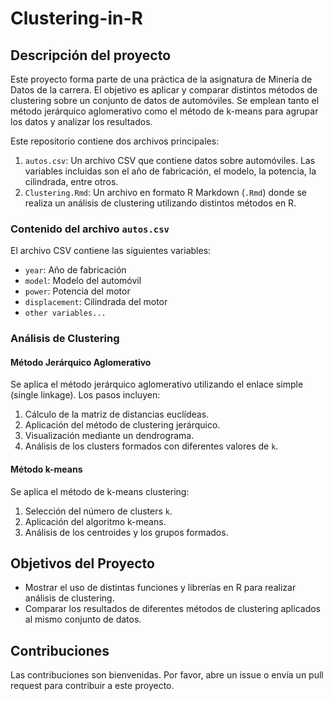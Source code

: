 # Clustering-in-R

## Descripción del proyecto

Este proyecto forma parte de una práctica de la asignatura de Minería de Datos de la carrera. El objetivo es aplicar y comparar distintos métodos de clustering sobre un conjunto de datos de automóviles. Se emplean tanto el método jerárquico aglomerativo como el método de k-means para agrupar los datos y analizar los resultados.

Este repositorio contiene dos archivos principales:

1. `autos.csv`: Un archivo CSV que contiene datos sobre automóviles. Las variables incluidas son el año de fabricación, el modelo, la potencia, la cilindrada, entre otros.
2. `Clustering.Rmd`: Un archivo en formato R Markdown (`.Rmd`) donde se realiza un análisis de clustering utilizando distintos métodos en R.

### Contenido del archivo `autos.csv`

El archivo CSV contiene las siguientes variables:
- `year`: Año de fabricación
- `model`: Modelo del automóvil
- `power`: Potencia del motor
- `displacement`: Cilindrada del motor
- `other variables...`

### Análisis de Clustering

#### Método Jerárquico Aglomerativo

Se aplica el método jerárquico aglomerativo utilizando el enlace simple (single linkage). Los pasos incluyen:
1. Cálculo de la matriz de distancias euclídeas.
2. Aplicación del método de clustering jerárquico.
3. Visualización mediante un dendrograma.
4. Análisis de los clusters formados con diferentes valores de `k`.

#### Método k-means

Se aplica el método de k-means clustering:
1. Selección del número de clusters `k`.
2. Aplicación del algoritmo k-means.
3. Análisis de los centroides y los grupos formados.

## Objetivos del Proyecto

- Mostrar el uso de distintas funciones y librerías en R para realizar análisis de clustering.
- Comparar los resultados de diferentes métodos de clustering aplicados al mismo conjunto de datos.

## Contribuciones

Las contribuciones son bienvenidas. Por favor, abre un issue o envía un pull request para contribuir a este proyecto.



